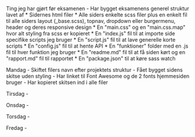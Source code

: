 Ting jeg har gjørt før eksamenen
    - Har bygget eksamenens generel struktur lavet af 
        * Sidernes html filer 
        * Alle siders enkelte scss filer plus en enkelt fil til alle siders layout (_base.scss), topnav, dropdown eller burgermenu, header og deres responsive design
        * En "main.css" og en "main.css.map" hvor alt styling fra scss er kopieret
        * En "index.js" fil til at importe side specifike scripts jeg bruger
        * En "script.js" fil til at lave generelle korte scripts
        * En "config.js" fil til at hente API
        * En "funktioner" folder med en .js fil til hver funktion jeg bruger
        * En "readme.md" fil til at få siden kørt og en "rapport.md" fil til rapportet
        * En "package.json" til at køre sass watch

Mandag
    - Skiftet filers navn efter projektets struktur
    - Fået bygget sidens skitse uden styling
    - Har linket til Font Awesome og de 2 fonts hjemmesiden bruger
    - Har kopieret skitsen ind i alle filer

Tirsdag
    -

Onsdag
    -

Torsdag
    -

Fredag
    -